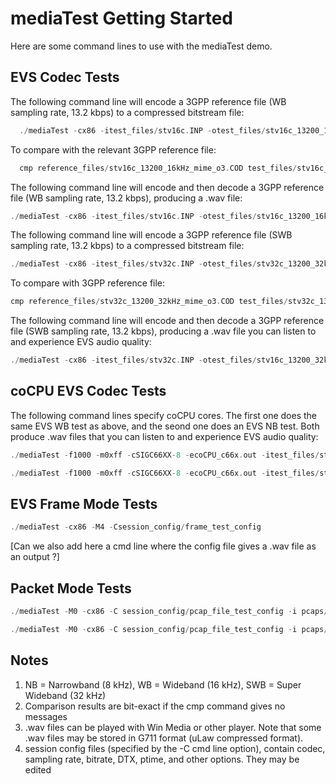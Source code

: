 # mediaTest Getting Started

Here are some command lines to use with the mediaTest demo.

## EVS Codec Tests

The following command line will encode a 3GPP reference file (WB sampling rate, 13.2 kbps) to a compressed bitstream file:
```C
  ./mediaTest -cx86 -itest_files/stv16c.INP -otest_files/stv16c_13200_16kHz_mime.COD -Csession_config/codec_test_16kHz_13200bps_config
```
To compare with the relevant 3GPP reference file:
```C
  cmp reference_files/stv16c_13200_16kHz_mime_o3.COD test_files/stv16c_13200_16kHz_mime.COD
```
The following command line will encode and then decode a 3GPP reference file (WB sampling rate, 13.2 kbps), producing a .wav file:
```C
./mediaTest -cx86 -itest_files/stv16c.INP -otest_files/stv16c_13200_16kHz_mime.wav 
```
The following command line will encode a 3GPP reference file (SWB sampling rate, 13.2 kbps) to a compressed bitstream file:
```C
./mediaTest -cx86 -itest_files/stv32c.INP -otest_files/stv32c_13200_32kHz_mime.COD -Csession_config/codec_test_32kHz_13200bps_config
```
To compare with 3GPP reference file:
```C
cmp reference_files/stv32c_13200_32kHz_mime_o3.COD test_files/stv32c_13200_32kHz_mime.COD
```
The following command line will encode and then decode a 3GPP reference file (SWB sampling rate, 13.2 kbps), producing a .wav file you can listen to and experience EVS audio quality:
```C
./mediaTest -cx86 -itest_files/stv32c.INP -otest_files/stv16c_13200_32kHz_mime.wav -Csession_config/codec_test_32kHz_13200bps_config
```
## coCPU EVS Codec Tests

The following command lines specify coCPU cores.  The first one does the same EVS WB test as above, and the seond one does an EVS NB test.  Both produce .wav files that you can listen to and experience EVS audio quality:

```C
./mediaTest -f1000 -m0xff -cSIGC66XX-8 -ecoCPU_c66x.out -itest_files/stv16c.INP -otest_files/c6x16c_j.wav 

./mediaTest -f1000 -m0xff -cSIGC66XX-8 -ecoCPU_c66x.out -itest_files/stv8c.INP -otest_files/c6x8c_j.wav -Csession_config/codec_test_8kHz_13200bps_config
```

## EVS Frame Mode Tests
```C
./mediaTest -cx86 -M4 -Csession_config/frame_test_config
```
[Can we also add here a cmd line where the config file gives a .wav file as an output ?]

## Packet Mode Tests
```C
./mediaTest -M0 -cx86 -C session_config/pcap_file_test_config -i pcaps/pcmutest.pcap -i pcaps/EVS_13.2_16000.pcap

./mediaTest -M0 -cx86 -C session_config/pcap_file_test_config -i pcaps/pcmutest.pcap -i pcaps/EVS_13.2_16000.pcap -o stream1_xcoded.pcap -o stream2_xcoded.pcap
```

## Notes

1) NB = Narrowband (8 kHz), WB = Wideband (16 kHz), SWB = Super Wideband (32 kHz)
2) Comparison results are bit-exact if the cmp command gives no messages
3) .wav files can be played with Win Media or other player.  Note that some .wav files may be stored in G711 format (uLaw compressed format).
4) session config files (specified by the -C cmd line option), contain codec, sampling rate, bitrate, DTX, ptime, and other options. They may be edited

